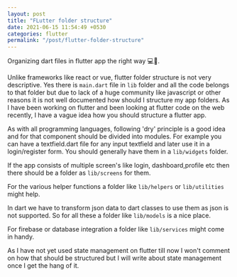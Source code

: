 ```yaml
---
layout: post
title: "FLutter folder structure"
date: 2021-06-15 11:54:49 +0530
categories: flutter
permalink: "/post/flutter-folder-structure"
---
```


Organizing dart files in flutter app the right way 💻📁.

Unlike frameworks like react or vue, flutter folder structure is not very descriptive. Yes there is `main.dart` file in `lib` folder and all the code belongs to that folder but due to lack of a huge community like javascript or other reasons it is not well documented how should I structure my app folders. As I have been working on flutter and been looking at flutter code on the web recently, I have a vague idea how you should structure a flutter app.

As with all programming languages, following 'dry' principle is a good idea and for that component should be divided into modules. For example you can have a textfield.dart file for any input textfield and later use it in a login/register form. You should generally have them in a `lib/widgets` folder.

If the app consists of multiple screen's like login, dashboard,profile etc then there should be a folder as `lib/screens` for them.

For the various helper functions a folder like `lib/helpers` or `lib/utilities` might help.

In dart we have to transform json data to dart classes to use them as json is not supported. So for all these a folder like `lib/models` is a nice place.

For firebase or database integration a folder like `lib/services` might come in handy.

As I have not yet used state management on flutter till now I won't comment on how that should be structured but I will write about state management once I get the hang of it.
